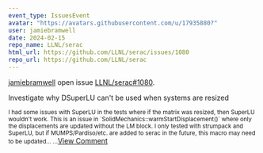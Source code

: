 ```yaml
---
event_type: IssuesEvent
avatar: "https://avatars.githubusercontent.com/u/17935880?"
user: jamiebramwell
date: 2024-02-15
repo_name: LLNL/serac
html_url: https://github.com/LLNL/serac/issues/1080
repo_url: https://github.com/LLNL/serac
---
```


<a href='https://github.com/jamiebramwell' target='_blank'>jamiebramwell</a> open issue <a href='https://github.com/LLNL/serac/issues/1080' target='_blank'>LLNL/serac#1080</a>.

<p>Investigate why DSuperLU can't be used when systems are resized</p><small>              I had some issues with SuperLU in the tests where if the matrix was resized, then SuperLU wouldn't work.  This is an issue in `SolidMechanics::warmStartDisplacement()` where only the displacements are updated without the LM block.  I only tested with strumpack and SuperLU, but if MUMPS/Pardiso/etc. are added to serac in the future, this macro may need to be updated......</small><a href='https://github.com/LLNL/serac/issues/1080' target='_blank'>View Comment</a>